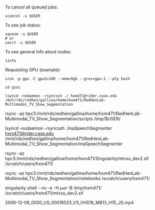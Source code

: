 

To cancel all queued jobs:
```
scancel -u $USER
```

To see job status:
```
squeue -u $USER 
# or
sacct -u $USER
```

To see general info about nodes:
```
sinfo
```

Requesting GPU (example):
```
srun -p gpu -C gpu2v100 --mem=9gb --gres=gpu:1 --pty bash
```

```
cd gsoc

lsyncd -nodaemon -rsyncssh ./ hxm471@rider.case.edu /mnt/rds/redhen/gallina/home/hxm471/RedHenLab-Multimodal_TV_Show_Segmentation
```

rsync -az hpc3:/mnt/rds/redhen/gallina/home/hxm471/RedHenLab-Multimodal_TV_Show_Segmentation/scripts /tmp/$USER/

lsyncd -nodaemon -rsyncssh ./inaSpeechSegmenter hxm471@rider.case.edu /mnt/rds/redhen/gallina/home/hxm471/RedHenLab-Multimodal_TV_Show_Segmentation/inaSpeechSegmenter


rsync -az hpc3:/mnt/rds/redhen/gallina/home/hxm471/Singularity/mtvss_dev2.sif /scratch/users/hxm471/

rsync -az hpc3:/mnt/rds/redhen/gallina/home/hxm471/RedHenLab-Multimodal_TV_Show_Segmentation/notebooks /scratch/users/hxm471/


singularity shell --nv -e -H `pwd` -B /tmp/hxm471/ /scratch/users/hxm471/mtvss_dev2.sif

2006-12-08_0000_US_00018523_V3_VHS16_MB13_H15_JS.mp4